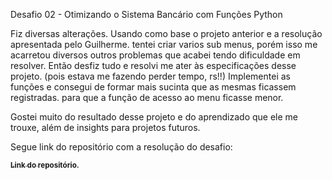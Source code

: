 Desafio 02 - Otimizando o Sistema Bancário com Funções Python

<p>Fiz diversas alterações.
Usando como base o projeto anterior e a resolução apresentada pelo Guilherme. tentei criar varios sub menus, porém isso me acarretou diversos outros problemas que acabei tendo dificuldade em resolver.
Então desfiz tudo e resolvi me ater às especificações desse projeto. (pois estava me fazendo perder tempo, rs!!)
Implementei as funções e consegui de formar mais sucinta que as mesmas ficassem registradas. para que a função de acesso ao menu ficasse menor.</p>

<p>Gostei muito do resultado desse projeto e do aprendizado que ele me trouxe, além de insights para projetos futuros.</p>

Segue link do repositório com a resolução do desafio:

<a href = "https://github.com/alanenrick/DIOPythonAIBackend/tree/main/Desafio_2"> <sub><strong>Link do repositório.</strong></sub></a>
